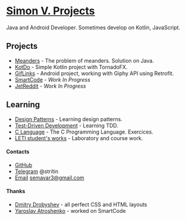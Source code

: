 # [Simon V. Projects](https://github.com/simonvar)
Java and Android Developer. 
Sometimes develop on Kotlin, JavaScript.

## Projects
- [Meanders](https://github.com/simonvar/Meanders) - The problem of meanders. Solution on Java.
- [KotDo](https://github.com/simonvar/KotDo) - Simple Kotlin project with TornadoFX.
- [GifLinks](https://github.com/simonvar/GifLinks) - Android project, working with Giphy API using Retrofit.
- [SmartCode](https://github.com/simonvar/SmartCode) - _Work In Progress_
- [JetReddit](https://github.com/simonvar/JetReddit) - _Work In Progress_

## Learning
- [Design Patterns](https://simonvar.github.io/JavaPatterns/) - Learning design patterns.
- [Test-Driven Development](https://github.com/simonvar/TDDevelopment) - Learning TDD.
- [C Language](https://simonvar.github.io/c-language/) - The C Programming Language. Exercices.
- [LETI student's works](https://github.com/simonvar/leti-programming) - Laboratory and course work.


#### Contacts
- [GitHub](https://github.com/simonvar)
- [Telegram](https://web.telegram.org/#/im?p=@stritin) @stritin 
- [Email](mailto:semavar3@gmail.com) semavar3@gmail.com 

#### Thanks
- [Dmitry Drobyshev](https://github.com/ItNoN) - all perfect CSS and HTML layouts
- [Yaroslav Atroshenko](https://github.com/yaroslavok) - worked on SmartCode
